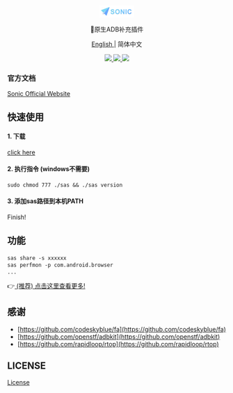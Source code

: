 <p align="center">
  <img width="80px" src="https://raw.githubusercontent.com/SonicCloudOrg/sonic-server/main/logo.png">
</p>
<p align="center">🎉原生ADB补充插件</p>
<p align="center">
  <a href="https://github.com/SonicCloudOrg/sonic-android-supply/blob/master/README.md">  
    English
  </a>
  <span>| 简体中文</span>
</p>
<p align="center">
  <a href="#">  
    <img src="https://img.shields.io/github/v/release/SonicCloudOrg/sonic-android-supply?include_prereleases">
  </a>
  <a href="#">  
    <img src="https://img.shields.io/github/downloads/SonicCloudOrg/sonic-android-supply/total">
  </a>
  <a href="#">  
    <img src="https://img.shields.io/github/go-mod/go-version/SonicCloudOrg/sonic-android-supply">
  </a>
</p>

### 官方文档
[Sonic Official Website](https://sonic-cloud.cn/sas/re-sas.html)

## 快速使用

#### 1. 下载
[click here](https://github.com/SonicCloudOrg/sonic-android-supply/releases)

#### 2. 执行指令 (windows不需要)
```
sudo chmod 777 ./sas && ./sas version
```

#### 3. 添加sas路径到本机PATH
Finish!


## 功能

```
sas share -s xxxxxx
sas perfmon -p com.android.browser
...
```
👉[ (推荐) 点击这里查看更多!](https://sonic-cloud.cn/sas/sas-perf.html)


## 感谢

- [https://github.com/codeskyblue/fa](https://github.com/codeskyblue/fa)
- [https://github.com/openstf/adbkit](https://github.com/openstf/adbkit)
- [https://github.com/rapidloop/rtop](https://github.com/rapidloop/rtop)

## LICENSE

[License](LICENSE)
